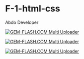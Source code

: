 # F-1-html-css
Abdo Developer

<a href="#"><img src="https://img.gem-flash.com/images/57040264985265395661.png" border="0" alt="GEM-FLASH.COM Multi Uploader" /></a>




<a href="#"><img src="https://img.gem-flash.com/images/36939426704704369914.jpg" border="0" alt="GEM-FLASH.COM Multi Uploader" /></a>





<a href="#"><img src="https://img.gem-flash.com/images/54776545510751957090.jpg" border="0" alt="GEM-FLASH.COM Multi Uploader" /></a>
